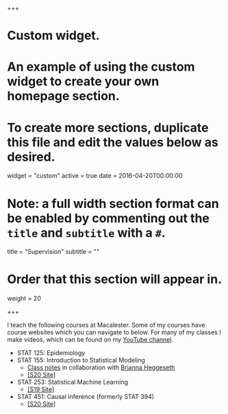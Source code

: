 +++
# Custom widget.
# An example of using the custom widget to create your own homepage section.
# To create more sections, duplicate this file and edit the values below as desired.
widget = "custom"
active = true
date = 2016-04-20T00:00:00

# Note: a full width section format can be enabled by commenting out the `title` and `subtitle` with a `#`.
title = "Supervision"
subtitle = ""

# Order that this section will appear in.
weight = 20

+++

I teach the following courses at Macalester. Some of my courses have course websites which you can navigate to below. For many of my classes I make videos, which can be found on my [YouTube channel](https://www.youtube.com/channel/UCgW3LCQ623sUjprV8EbtVoA).

- STAT 125: Epidemiology
- STAT 155: Introduction to Statistical Modeling
    - [Class notes](https://bcheggeseth.github.io/Stat155Notes/) in collaboration with [Brianna Heggeseth](https://sites.google.com/macalester.edu/bcheggeseth)
    - [[S20 Site]](https://lmyint.github.io/155_spring_2020/)
- STAT 253: Statistical Machine Learning
    - [[S19 Site]](https://lmyint.github.io/253_spring_2019/)
- STAT 451: Causal Inference (formerly STAT 394)
    - [[S20 Site]](https://lmyint.github.io/causal_spring_2020/)